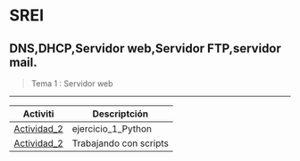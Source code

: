 # SREI
## DNS,DHCP,Servidor web,Servidor FTP,servidor mail.

> Tema 1 : Servidor web
****
Activiti | Descriptción
| --- | --- |
| [Actividad_2](actividad_2) | ejercicio_1_Python
| [Actividad_2](Actividad_0.5_-_prctica_servidor_web.pdf) | Trabajando con scripts

